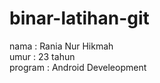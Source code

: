 # binar-latihan-git
nama : Rania Nur Hikmah </br>
umur : 23 tahun </br>
program : Android Develeopment </br>
